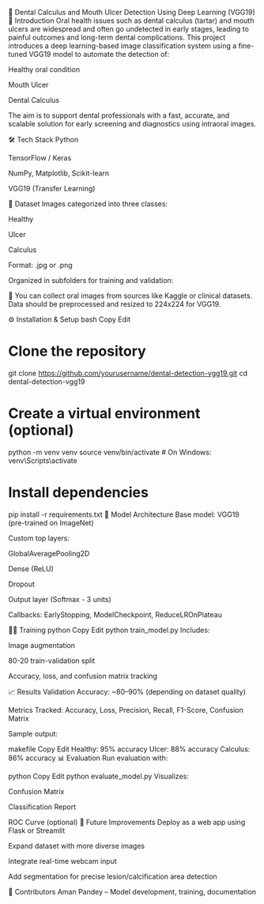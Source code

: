 🦷 Dental Calculus and Mouth Ulcer Detection Using Deep Learning (VGG19)
📌 Introduction
Oral health issues such as dental calculus (tartar) and mouth ulcers are widespread and often go undetected in early stages, leading to painful outcomes and long-term dental complications. This project introduces a deep learning-based image classification system using a fine-tuned VGG19 model to automate the detection of:

Healthy oral condition

Mouth Ulcer

Dental Calculus

The aim is to support dental professionals with a fast, accurate, and scalable solution for early screening and diagnostics using intraoral images.

🛠️ Tech Stack
Python

TensorFlow / Keras

NumPy, Matplotlib, Scikit-learn

VGG19 (Transfer Learning)

📂 Dataset
Images categorized into three classes:

Healthy

Ulcer

Calculus

Format: .jpg or .png

Organized in subfolders for training and validation:


📌 You can collect oral images from sources like Kaggle or clinical datasets. Data should be preprocessed and resized to 224x224 for VGG19.

⚙️ Installation & Setup
bash
Copy
Edit
# Clone the repository
git clone https://github.com/yourusername/dental-detection-vgg19.git
cd dental-detection-vgg19

# Create a virtual environment (optional)
python -m venv venv
source venv/bin/activate   # On Windows: venv\Scripts\activate

# Install dependencies
pip install -r requirements.txt
🧠 Model Architecture
Base model: VGG19 (pre-trained on ImageNet)

Custom top layers:

GlobalAveragePooling2D

Dense (ReLU)

Dropout

Output layer (Softmax - 3 units)

Callbacks: EarlyStopping, ModelCheckpoint, ReduceLROnPlateau

🏃‍♂️ Training
python
Copy
Edit
python train_model.py
Includes:

Image augmentation

80-20 train-validation split

Accuracy, loss, and confusion matrix tracking

📈 Results
Validation Accuracy: ~80–90% (depending on dataset quality)

Metrics Tracked: Accuracy, Loss, Precision, Recall, F1-Score, Confusion Matrix

Sample output:

makefile
Copy
Edit
Healthy: 95% accuracy
Ulcer: 88% accuracy
Calculus: 86% accuracy
📊 Evaluation
Run evaluation with:

python
Copy
Edit
python evaluate_model.py
Visualizes:

Confusion Matrix

Classification Report

ROC Curve (optional)
💬 Future Improvements
Deploy as a web app using Flask or Streamlit

Expand dataset with more diverse images

Integrate real-time webcam input

Add segmentation for precise lesion/calcification area detection

🤝 Contributors
Aman Pandey – Model development, training, documentation
